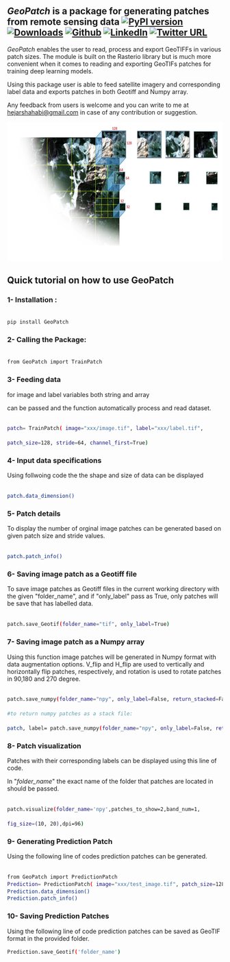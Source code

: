 

## *GeoPatch* is a package for generating patches from remote sensing data [![PyPI version](https://img.shields.io/badge/PyPi%20Package-1.0.6-green)](https://pypi.org/project/GeoPatch/) [![Downloads](https://pepy.tech/badge/geopatch)](https://pepy.tech/project/geopatch) [![Github](https://img.shields.io/badge/Github-GeoPatch-blueviolet)](https://github.com/Hejarshahabi/GeoPatch) [![LinkedIn](https://img.shields.io/badge/LinkedIn-Hejar%20Shahabi-blue)](https://www.linkedin.com/in/hejarshahabi/) [![Twitter URL](https://img.shields.io/twitter/url?color=blue&label=Hejar%20Shahabi&style=social&url=https%3A%2F%2Ftwitter.com%2Fhejarshahabi)](https://twitter.com/hejarshahabi)

  
  

*GeoPatch* enables the user to read, process and export GeoTIFFs in various patch sizes. The module is built on the Rasterio library but is much more convenient when it comes to reading and exporting GeoTIFs patches for training deep learning models.

Using this package user is able to feed satellite imagery and corresponding label data and exports patches in both Geotiff and Numpy array.

  

Any feedback from users is welcome and you can write to me at hejarshahabi@gmail.com in case of any contribution or suggestion.

  

<img  src="https://github.com/Hejarshahabi/GeoPatch/blob/main/Patch_logo.jpg?raw=true?raw=true"  width="880"  height="325">

  

## Quick tutorial on how to use GeoPatch

  

### 1- Installation :

```bash

pip install GeoPatch

```

### 2- Calling the Package:

```bash

from GeoPatch import TrainPatch

```

### 3- Feeding data

for image and label variables both string and array

can be passed and the function automatically process and read dataset.

```bash

patch= TrainPatch( image="xxx/image.tif", label="xxx/label.tif",

patch_size=128, stride=64, channel_first=True)

```

### 4- Input data specifications

Using follwoing code the the shape and size of data can be displayed

```bash

patch.data_dimension()

```

### 5- Patch details

To display the number of orginal image patches can be generated based on given patch size and stride values.

```bash

patch.patch_info()

```

### 6- Saving image patch as a Geotiff file

To save image patches as Geotiff files in the current working directory with the given "folder_name", and if "only_label" pass as True, only patches will be save that has labelled data.

```bash

patch.save_Geotif(folder_name="tif", only_label=True)

```

### 7- Saving image patch as a Numpy array

Using this function image patches will be generated in Numpy format with data augmentation options. V_flip and H_flip are used to vertically and horizontally flip patches, respectively, and rotation is used to rotate patches in 90,180 and 270 degree.

```bash

patch.save_numpy(folder_name="npy", only_label=False, return_stacked=False, save_stack=False, V_flip=True, H_flip=True, Rotation=True)

#to return numpy patches as a stack file:

patch, label= patch.save_numpy(folder_name="npy", only_label=False, return_stacked=True, save_stack=False, V_flip=True, H_flip=True, Rotation=True)

```

### 8- Patch visualization

Patches with their corresponding labels can be displayed using this line of code.

In "*folder_name*" the exact name of the folder that patches are located in should be passed.

```bash

patch.visualize(folder_name='npy',patches_to_show=2,band_num=1,

fig_size=(10, 20),dpi=96)

```
### 9- Generating Prediction Patch 

Using the following line of codes prediction patches can be generated.


```bash

from GeoPatch import PredictionPatch
Prediction= PredictionPatch( image="xxx/test_image.tif", patch_size=128, stride=128, channel_first=True)
Prediction.data_dimension()
Prediction.patch_info()
```
### 10- Saving Prediction Patches

Using the following line of code prediction patches can be saved as GeoTIF format in the provided folder. 


```bash
Prediction.save_Geotif('folder_name')
